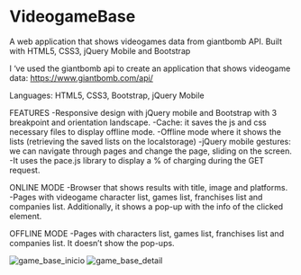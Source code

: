 # VideogameBase
A web application that shows videogames data from giantbomb API. Built with HTML5, CSS3, jQuery Mobile and Bootstrap

I ‘ve used the giantbomb api to create an application that shows videogame data:
https://www.giantbomb.com/api/

Languages: HTML5, CSS3, Bootstrap, jQuery Mobile

FEATURES
-Responsive design with jQuery mobile and Bootstrap with 3 breakpoint and orientation landscape.
-Cache: it saves the js and css necessary files to display offline mode. 
-Offline mode where it shows the lists (retrieving the saved lists on the localstorage) 
-jQuery mobile gestures: we can navigate through pages and change the page, sliding on the screen.
-It uses the pace.js library to display a % of charging during the GET request.

ONLINE MODE
-Browser that shows results with title, image and platforms.
-Pages with videogame character list, games list, franchises list and companies list. Additionally, it shows a pop-up with the info of the clicked element.

OFFLINE MODE
-Pages with characters list, games list, franchises list and companies list. It doesn’t show the pop-ups.

![game_base_inicio](https://cloud.githubusercontent.com/assets/15845482/15305453/886b9140-1bc3-11e6-93c3-3f3b32ef09b6.png)
![game_base_detail](https://cloud.githubusercontent.com/assets/15845482/15305457/8fe3fe30-1bc3-11e6-8b5b-837a36a614f4.png)



